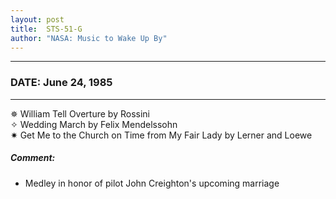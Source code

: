 ```yaml
---
layout: post
title:  STS-51-G
author: "NASA: Music to Wake Up By"
---
```


----
### DATE: June 24, 1985
----
✵ William Tell Overture by Rossini  &nbsp;<br />✧ Wedding March by Felix Mendelssohn  &nbsp;<br />✷ Get Me to the Church on Time from My Fair Lady by Lerner and Loewe

##### Comment:
* Medley in honor of pilot John Creighton's upcoming marriage

